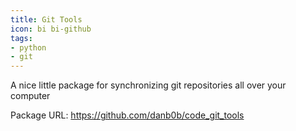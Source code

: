 ```yaml
---
title: Git Tools
icon: bi bi-github
tags:
- python
- git
---
```


A nice little package for synchronizing git repositories all over your computer

Package URL: <https://github.com/danb0b/code_git_tools>